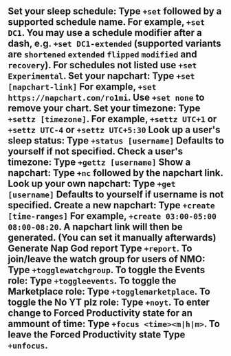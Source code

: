 **Set your sleep schedule:** Type `+set` followed by a supported schedule name. For example, `+set DC1`.
You may use a schedule modifier after a dash, e.g. `+set DC1-extended` (supported variants are `shortened` `extended` `flipped` `modified` and `recovery`). For schedules not listed use `+set Experimental`.
**Set your napchart:** Type `+set [napchart-link]` For example, `+set https://napchart.com/ro1mi`. Use `+set none` to remove your chart.
**Set your timezone:** Type `+settz [timezone]`. For example, `+settz UTC+1` or `+settz UTC-4` or `+settz UTC+5:30`
**Look up a user's sleep status**: Type `+status [username]` Defaults to yourself if not specified.
**Check a user's timezone**: Type `+gettz [username]`
**Show a napchart**: Type `+nc` followed by the napchart link.
**Look up your own napchart:** Type `+get [username]` Defaults to yourself if username is not specified.
**Create a new napchart:** Type `+create [time-ranges]` For example, `+create 03:00-05:00 08:00-08:20`. A napchart link will then be generated. (You can set it manually afterwards)
**Generate Nap God report** Type `+report`.
**To join/leave the watch group for users of NMO:** Type `+togglewatchgroup`.
**To toggle the Events role:** Type `+toggleevents`.
**To toggle the Marketplace role:** Type `+togglemarketplace`.
**To toggle the No YT plz role:** Type `+noyt`.
**To enter change to Forced Productivity state for an ammount of time:** Type `+focus <time><m|h|m>`.
**To leave the Forced Productivity state** Type `+unfocus`.
-----------------------------------------------
